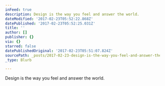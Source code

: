 ```yaml
---
inFeed: true
description: Design is the way you feel and answer the world.
dateModified: '2017-02-23T05:52:22.868Z'
datePublished: '2017-02-23T05:52:25.031Z'
title: ''
author: []
publisher: {}
via: {}
starred: false
datePublishedOriginal: '2017-02-23T05:51:07.824Z'
sourcePath: _posts/2017-02-23-design-is-the-way-you-feel-and-answer-the-world.md
_type: Blurb

---
```

Design is the way you feel and answer the world.